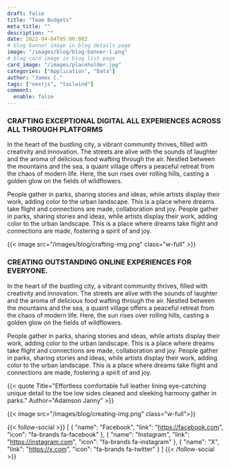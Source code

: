 ```yaml
---
draft: false
title: "Team Budgets"
meta_title: ""
description: ""
date: 2022-04-04T05:00:00Z
# blog banner image in blog details page
image: "/images/blog/blog-banner-1.png"
# blog card image in blog list page
card_image: "/images/placeholder.jpg"
categories: ["Application", "Data"]
author: "James C."
tags: ["nextjs", "tailwind"]
comment:
  enable: false
---
```


### CRAFTING EXCEPTIONAL DIGITAL ALL EXPERIENCES ACROSS ALL THROUGH PLATFORMS

In the heart of the bustling city, a vibrant community thrives, filled with creativity and innovation. The streets are alive with the sounds of laughter and the aroma of delicious food wafting through the air.
Nestled between the mountains and the sea, a quaint village offers a peaceful retreat from the chaos of modern life. Here, the sun rises over rolling hills, casting a golden glow on the fields of wildflowers.

People gather in parks, sharing stories and ideas, while artists display their work, adding color to the urban landscape. This is a place where dreams take flight and connections are made, collaboration and joy.
People gather in parks, sharing stories and ideas, while artists display their work, adding color to the urban landscape. This is a place where dreams take flight and connections are made, fostering a spirit of and joy.

{{< image src="/images/blog/crafting-img.png" class="w-full" >}}

### CREATING OUTSTANDING ONLINE EXPERIENCES FOR EVERYONE.

In the heart of the bustling city, a vibrant community thrives, filled with creativity and innovation. The streets are alive with the sounds of laughter and the aroma of delicious food wafting through the air.
Nestled between the mountains and the sea, a quaint village offers a peaceful retreat from the chaos of modern life. Here, the sun rises over rolling hills, casting a golden glow on the fields of wildflowers.

People gather in parks, sharing stories and ideas, while artists display their work, adding color to the urban landscape. This is a place where dreams take flight and connections are made, collaboration and joy.
People gather in parks, sharing stories and ideas, while artists display their work, adding color to the urban landscape. This is a place where dreams take flight and connections are made, fostering a spirit of and joy.

{{< quote Title="Effortless comfortable full leather lining eye-catching unique detail to the toe low sides cleaned and sleeking harmony gather in parks." Author="Adamson Janny" >}}

{{< image src="/images/blog/creating-img.png" class="w-full">}}

{{< follow-social >}}
[
{ "name": "Facebook", "link": "https://facebook.com", "icon": "fa-brands fa-facebook" },
{ "name": "Instagram", "link": "https://instagram.com", "icon": "fa-brands fa-instagram" },
{ "name": "X", "link": "https://x.com", "icon": "fa-brands fa-twitter" }
]
{{< /follow-social >}}
